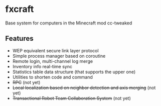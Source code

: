 # fxcraft

Base system for computers in the Minecraft mod cc-tweaked

## Features

- WEP equivalent secure link layer protocol
- Simple process manager based on coroutine
- Remote login, multi-channel log merge
- Inventory info real-time sync
- Statistics table data structure (that supports the upper one) 
- Utilities to shorten code and command
- ~~RPC~~ (not yet)
- ~~Local localization based on neighbor detection and axis merging~~ (not yet)
- ~~Transactional Robot Team Collaboration System~~ (not yet)

